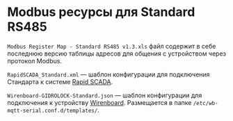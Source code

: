 # Modbus ресурсы для Standard RS485
``Modbus Register Map - Standard RS485 v1.3.xls`` файл содержит в себе последнюю версию таблицы адресов для общения с устройством через протокол Modbus.

``RapidSCADA_Standard.xml`` — шаблон конфигурации для подключения Стандарта к системе [Rapid SCADA](https://rapidscada.ru/).

``Wirenboard-GIDROLOCK-Standard.json`` — шаблон конфигурации для подключения к устройству [Wirenboard](https://wirenboard.com/). Размещается в папке ``/etc/wb-mqtt-serial.conf.d/templates/``.